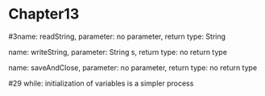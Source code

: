 # Chapter13
<p>#3name: readString, parameter: no parameter, return type: String
<p> name: writeString, parameter: String s, return type: no return type
<p> name: saveAndClose, parameter: no parameter, return type: no return type

<p>#29  while: initialization of variables is a simpler process


 
